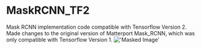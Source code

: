 # MaskRCNN_TF2
Mask RCNN implementation code compatible with Tensorflow Version 2.
Made changes to the original version of Matterport Mask_RCNN, which was only compatible with Tensorflow Version 1.
!['Masked Image'](https://github.com/RahulR432/MaskRCNN_TF2/tree/master/samples/masked_image.png)
